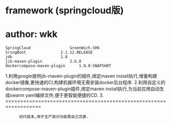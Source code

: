# framework (springcloud版)
author: wkk
==================================================================
	SpringCloud 				GreenWich.SR6
	SringBoot 				2.1.12.RELEASE
	jdk 					1.8
	jib-maven-plugin 			2.6.0
	dockercompose-maven-plugin 		1.0.0-SNAPSHOT
	


1.利用google提供jib-maven-plugin的插件,绑定maven install执行,增量构建docker镜像,更快速的CI,构建机器环境无需安装docker后台程序.
2.利用自定义的dockercompose-maven-plugin插件,绑定maven install执行,为当前应用自动生成swarm yaml编排文件,便于更智能便捷的CD.
3.
==================================================================</br>

          初代版本,用于生产部分功能需自己完善.
